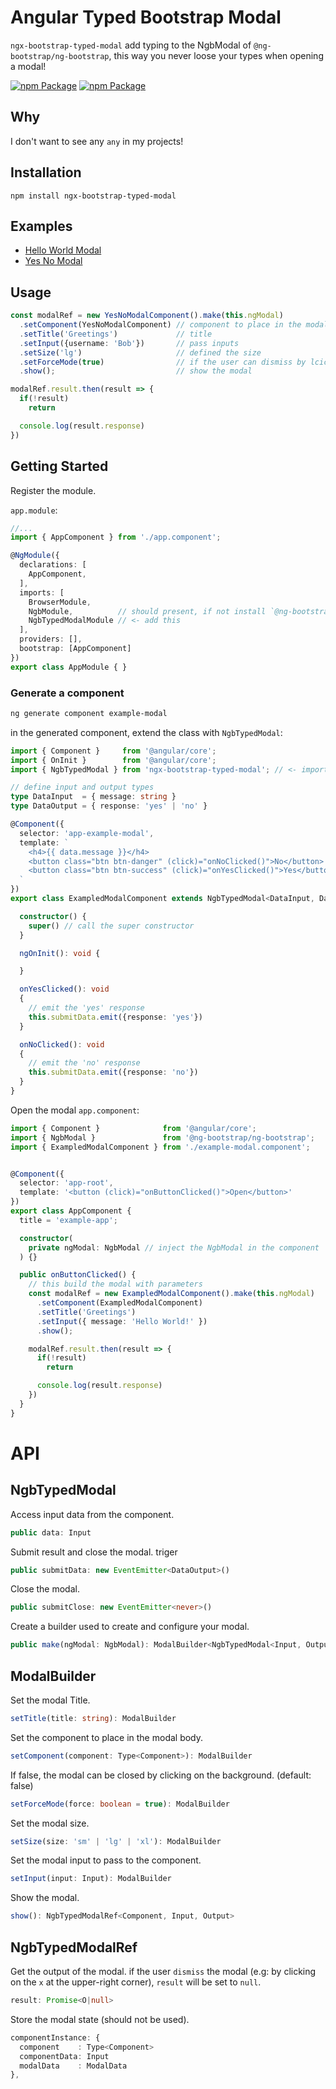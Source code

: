 Angular Typed Bootstrap Modal
=============================


`ngx-bootstrap-typed-modal` add typing to the NgbModal of `@ng-bootstrap/ng-bootstrap`, this way you never loose your types when opening a modal!

[![npm Package](https://img.shields.io/npm/v/ngx-bootstrap-typed-modal.svg?color=red&style=flat-square)](https://www.npmjs.org/package/ngx-bootstrap-typed-modal)
[![npm Package](https://img.shields.io/npm/l/ngx-bootstrap-typed-modal.svg?color=red&style=flat-square)](https://www.npmjs.org/package/ngx-bootstrap-typed-modal)

Why
---
I don't want to see any `any` in my projects!


Installation
------------

    npm install ngx-bootstrap-typed-modal

Examples
--------

- [Hello World Modal](./projects/example-app/src/app/modals/hello-world-modal/hello-world-modal.component.ts)
- [Yes No Modal](./projects/example-app/src/app/modals/yes-no-modal/yes-no-modal.component.ts)

Usage
-----
```ts
const modalRef = new YesNoModalComponent().make(this.ngModal)
  .setComponent(YesNoModalComponent) // component to place in the modal
  .setTitle('Greetings')             // title
  .setInput({username: 'Bob'})       // pass inputs
  .setSize('lg')                     // defined the size
  .setForceMode(true)                // if the user can dismiss by lcicking on the background
  .show();                           // show the modal

modalRef.result.then(result => {
  if(!result)
    return

  console.log(result.response)
})
```

Getting Started
---------------


Register the module.

`app.module`:
```ts
//...
import { AppComponent } from './app.component';

@NgModule({
  declarations: [
    AppComponent,
  ],
  imports: [
    BrowserModule,
    NgbModule,          // should present, if not install `@ng-bootstrap/ng-bootstrap`
    NgbTypedModalModule // <- add this
  ],
  providers: [],
  bootstrap: [AppComponent]
})
export class AppModule { }
```

### Generate a component
```bash
ng generate component example-modal
```

in the generated component, extend the class with `NgbTypedModal`:
```ts
import { Component }     from '@angular/core';
import { OnInit }        from '@angular/core';
import { NgbTypedModal } from 'ngx-bootstrap-typed-modal'; // <- import

// define input and output types
type DataInput  = { message: string }
type DataOutput = { response: 'yes' | 'no' }

@Component({
  selector: 'app-example-modal',
  template: `
    <h4>{{ data.message }}</h4>
    <button class="btn btn-danger" (click)="onNoClicked()">No</button>
    <button class="btn btn-success" (click)="onYesClicked()">Yes</button>
  `
})
export class ExampledModalComponent extends NgbTypedModal<DataInput, DataOutput> implements OnInit {

  constructor() {
    super() // call the super constructor
  }

  ngOnInit(): void {

  }

  onYesClicked(): void
  {
    // emit the 'yes' response
    this.submitData.emit({response: 'yes'})
  }

  onNoClicked(): void
  {
    // emit the 'no' response
    this.submitData.emit({response: 'no'})
  }
}
```

Open the modal
`app.component`:
```ts
import { Component }              from '@angular/core';
import { NgbModal }               from '@ng-bootstrap/ng-bootstrap';
import { ExampledModalComponent } from './example-modal.component';


@Component({
  selector: 'app-root',
  template: '<button (click)="onButtonClicked()">Open</button>'
})
export class AppComponent {
  title = 'example-app';

  constructor(
    private ngModal: NgbModal // inject the NgbModal in the component
  ) {}

  public onButtonClicked() {
    // this build the modal with parameters
    const modalRef = new ExampledModalComponent().make(this.ngModal)
      .setComponent(ExampledModalComponent)
      .setTitle('Greetings')
      .setInput({ message: 'Hello World!' })
      .show();

    modalRef.result.then(result => {
      if(!result)
        return

      console.log(result.response)
    })
  }
}
```

API
===

NgbTypedModal
-------------

Access input data from the component.
```ts
public data: Input
```

Submit result and close the modal.
triger
```ts
public submitData: new EventEmitter<DataOutput>()
```


Close the modal.
```ts
public submitClose: new EventEmitter<never>()
```

Create a builder used to create and configure your modal.
```ts
public make(ngModal: NgbModal): ModalBuilder<NgbTypedModal<Input, Output>, Input, Output>
```


ModalBuilder
------------

Set the modal Title.
```ts
setTitle(title: string): ModalBuilder
```

Set the component to place in the modal body.
```ts
setComponent(component: Type<Component>): ModalBuilder
```

If false, the modal can be closed by clicking on the background. (default: false)
```ts
setForceMode(force: boolean = true): ModalBuilder
```

Set the modal size.
```ts
setSize(size: 'sm' | 'lg' | 'xl'): ModalBuilder
```

Set the modal input to pass to the component.
```ts
setInput(input: Input): ModalBuilder
```

Show the modal.
```ts
show(): NgbTypedModalRef<Component, Input, Output>
```

NgbTypedModalRef
----------------------

Get the output of the modal.
if the user `dismiss` the modal (e.g: by clicking on the `x` at the upper-right corner), `result` will be set to `null`.
```ts
result: Promise<O|null>
```

Store the modal state (should not be used).
```ts
componentInstance: {
  component    : Type<Component>
  componentData: Input
  modalData    : ModalData
},
```